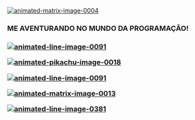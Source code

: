 <a href="https://www.animatedimages.org/cat-matrix-568.htm"><img src="https://www.animatedimages.org/data/media/568/animated-matrix-image-0004.gif" border="0" alt="animated-matrix-image-0004" /></a>


<h3 align"center"> ME AVENTURANDO NO MUNDO DA PROGRAMAÇÃO! <h3>


<a href="https://www.animatedimages.org/cat-lines-562.htm"><img src="https://www.animatedimages.org/data/media/562/animated-line-image-0091.gif" border="0" alt="animated-line-image-0091" /></a>

<a href="https://www.animatedimages.org/cat-pikachu-1432.htm"><img src="https://www.animatedimages.org/data/media/1432/animated-pikachu-image-0018.gif" border="0" alt="animated-pikachu-image-0018" /></a>

<a href="https://www.animatedimages.org/cat-lines-562.htm"><img src="https://www.animatedimages.org/data/media/562/animated-line-image-0091.gif" border="0" alt="animated-line-image-0091" /></a>

<a href="https://www.animatedimages.org/cat-matrix-568.htm"><img src="https://www.animatedimages.org/data/media/568/animated-matrix-image-0013.gif" border="0" alt="animated-matrix-image-0013" /></a>

<a href="https://www.animatedimages.org/cat-lines-562.htm"><img src="https://www.animatedimages.org/data/media/562/animated-line-image-0381.gif" border="0" alt="animated-line-image-0381" /></a>
